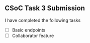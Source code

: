 ## CSoC Task 3 Submission

I have completed the following tasks

- [ ] Basic endpoints
- [ ] Collaborator feature
